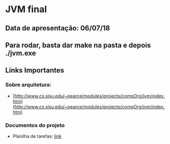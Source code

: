 # JVM final

## Data de apresentação: 06/07/18

## Para rodar, basta dar make na pasta e depois ./jvm.exe

## Links Importantes
### Sobre arquitetura:
* [http://www.cs.sjsu.edu/~pearce/modules/projects/compOrg/jvm/index.htm](http://www.cs.sjsu.edu/~pearce/modules/projects/compOrg/jvm/index.htm)
### Documentos do projeto
* Planilha de tarefas: [link](https://docs.google.com/spreadsheets/d/1gl0El75BLyt6EhjdpEbW3lL2EOfX6Bua7T53h9XV7P4/edit?usp=sharing)

